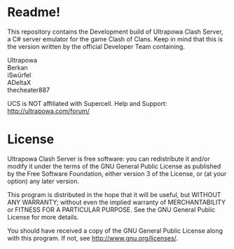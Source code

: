 # Readme!

This repository contains the Development build of Ultrapowa Clash Server, a C# server emulator for the game Clash of Clans. 
Keep in mind that this is the version written by the official Developer Team containing.

Ultrapowa									
Berkan																							
iSwürfel																			
ADeltaX								
thecheater887										

UCS is NOT affiliated with Supercell.
Help and Support: http://ultrapowa.com/forum/

# License

Ultrapowa Clash Server is free software: you can redistribute it and/or modify
it under the terms of the GNU General Public License as published by
the Free Software Foundation, either version 3 of the License, or
(at your option) any later version.

This program is distributed in the hope that it will be useful,
but WITHOUT ANY WARRANTY; without even the implied warranty of
MERCHANTABILITY or FITNESS FOR A PARTICULAR PURPOSE.  See the
GNU General Public License for more details.

You should have received a copy of the GNU General Public License
along with this program.  If not, see <http://www.gnu.org/licenses/>.
	
